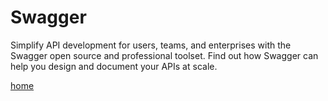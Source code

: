 # Swagger

Simplify API development for users, teams, and enterprises with the Swagger open source and professional toolset.
Find out how Swagger can help you design and document your APIs at scale.

[home](https://swagger.io)  
